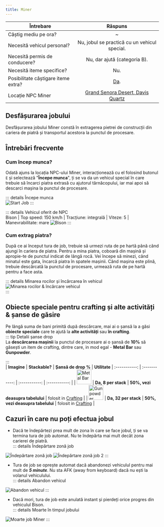 ```yaml
---
title: Miner
---
```


| Întrebare   | Răspuns |
| ----------- | :-----------: |
| Câștig mediu pe ora? | ~<Dinero :amount='1675' /> |
| Necesită vehicul personal? | Nu, jobul se practică cu un vehicul special. |
| Necesită permis de conducere? | Nu, dar ajută (categoria B). |
| Necesită iteme specifice? | Nu. |
| Posibilitate câștigare iteme extra? | [Da](#obiecte-speciale-pentru-crafting-si-alte-activitati-sanse-de-gasire). |
| Locație NPC Miner | [Grand Senora Desert, Davis Quartz](https://i.imgur.com/Pk1jdQp.png)  |

## Desfășurarea jobului  

Desfășurarea jobului Miner constă în extragerea pietrei de construcții din cariera de piatră și transportul acestora la punctul de procesare.  

## Întrebări frecvente

### Cum încep munca?

Odată ajuns la locația NPC-ului Miner, interacționează cu el folosind butonul `E` și selectează "**Începe munca**", ți se va da un vehicul special în care trebuie să încarci piatra extrasă cu ajutorul târnăcopului, iar mai apoi să descarci mașina la punctul de procesare.


::: details Începe munca  
  <Image src="https://i.imgur.com/moFm75E.gif" alt="Start Job" />
:::  

::: details Vehicul oferit de NPC  
  Bison | Top speed: 150 km/h | Tracțiune: integrală | Viteze: 5 | Manevrabilitate: mare 
  <Image src="https://i.imgur.com/vK2ZjZJ.png" alt="Bison" />
::: 


### Cum extrag piatra?  

După ce ai început tura de job, trebuie să urmezi ruta de pe hartă până când ajungi în cariera de piatra. Pentru a mina piatra, coboară din mașină și apropie-te de punctul indicat de lângă rocă. Vei începe să minezi, când minatul este gata, încarcă piatra în spatele mașinii. Când mașina este plină, trebuie descărcată la punctul de procesare, urmează ruta de pe hartă pentru a face asta.  

::: details Minarea rocilor și încărcarea în vehicul  
  <Image src="https://i.imgur.com/yScPR41.gif" alt="Minarea rocilor & încărcare vehicul" />  
::: 

## Obiecte speciale pentru crafting și alte activități & șanse de găsire  

Pe lângă suma de bani primită după descărcare, mai ai o șansă la a găsi **obiecte speciale** care te ajută la **alte activități** sau **în crafting**.  
::: tip Detalii șanse drop  
La **descărcarea mașinii** la punctul de procesare ai o șansă de **10%** să găsești un item de crafting, dintre care, in mod egal - **Metal Bar** sau **Gunpowder**.

:::  
| **Imagine** | **Stackable?** | **Șansă de drop %** | **Utilitate**
| :-----------: | :-----------: | :-----------: | :-----------: |
| <Image src="https://i.imgur.com/wy3nrJG.png" alt="Metal Bar" width="48" label="Metal Bar" /> | **Da, 8 per stack** |  **50%, vezi deasupra tabelului**  | folosit in [Crafting](../general/crafting) |
| <Image src="https://i.imgur.com/Ub9vSWq.png" alt="Gunpowder" width="48" label="Gunpowder" /> | **Da, 32 per stack** |  **50%, vezi deasupra tabelului** | folosit in [Crafting](../general/crafting) |

## Cazuri în care nu poți efectua jobul  
 
- Dacă te îndepărtezi prea mult de zona în care se face jobul, ți se va termina tura de job automat. Nu te îndepărta mai mult decât zona carierei de piatră.  
::: details Îndepărtare zonă job  
 <Image src="https://i.imgur.com/RXzz8c6.png" alt="Îndepărtare zonă job" />  
 <Image src="https://i.imgur.com/9oNK7SN.png" alt="Îndepărtare zonă job 2" />  
:::  

- Tura de job se oprește automat dacă abandonezi vehiculul pentru mai mult de _**5 minute**_. Nu sta AFK (away from keyboard) dacă nu ești la volanul vehiculului.  
::: details Abandon vehicul  
 <Image src="https://i.imgur.com/L6ut45T.png" alt="Abandon vehicul" />  
:::  

- Dacă mori, tura de job este anulată instant și pierdeți orice progres din vehiculul Bison.  
::: details Moarte în timpul jobului  
 <Image src="https://i.imgur.com/9oNK7SN.png" alt="Moarte job Miner" />  
:::  
